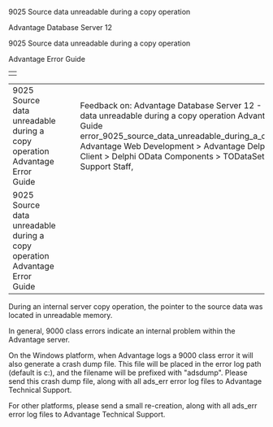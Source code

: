 9025 Source data unreadable during a copy operation




Advantage Database Server 12  

9025 Source data unreadable during a copy operation

Advantage Error Guide

|  |
| --- |
|  |

|  |  |  |  |  |
| --- | --- | --- | --- | --- |
| 9025 Source data unreadable during a copy operation  Advantage Error Guide |  |  | Feedback on: Advantage Database Server 12 - 9025 Source data unreadable during a copy operation Advantage Error Guide error\_9025\_source\_data\_unreadable\_during\_a\_copy\_operation Advantage Web Development > Advantage Delphi OData Client > Delphi OData Components > TODataSet / Dear Support Staff, |  |
| 9025 Source data unreadable during a copy operation  Advantage Error Guide |  |  |  |  |

During an internal server copy operation, the pointer to the source data was located in unreadable memory.

In general, 9000 class errors indicate an internal problem within the Advantage server.

On the Windows platform, when Advantage logs a 9000 class error it will also generate a crash dump file. This file will be placed in the error log path (default is c:\), and the filename will be prefixed with "adsdump". Please send this crash dump file, along with all ads\_err error log files to Advantage Technical Support.

For other platforms, please send a small re-creation, along with all ads\_err error log files to Advantage Technical Support.